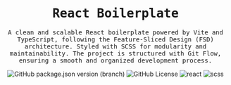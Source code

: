 <h1 align="center">
  <samp>React Boilerplate</samp>
</h1>

<p align="center">
  <samp>
  A clean and scalable React boilerplate powered by Vite and TypeScript, following the Feature-Sliced Design (FSD) architecture. Styled with SCSS for modularity and maintainability. The project is structured with Git Flow, ensuring a smooth and organized development process.</samp>
</p>

<div align="center">
    <img alt="GitHub package.json version (branch)" src="https://img.shields.io/github/package-json/v/Warnigo/react-boilerplate/main?style=flat&label=version&labelColor=%2320222d&color=%23e8e8e4&logo=tag&logoColor=%23ffffff">
    <img alt="GitHub License" src="https://img.shields.io/github/license/Warnigo/react-boilerplate?style=flat&label=license&labelColor=%2320222d&color=%23e8e8e4&logo=github&logoColor=%23ffffff">
   <img alt="react" src="https://img.shields.io/badge/framework-react-20222d?style=flat&logo=react&logoColor=%23ffffff&labelColor=%2320222d&color=%23e8e8e4">
   <img alt="scss" src="https://img.shields.io/badge/styles-scss-20222d?style=flat&logo=scss&logoColor=%23ffffff&labelColor=%2320222d&color=%23e8e8e4">
</div>
